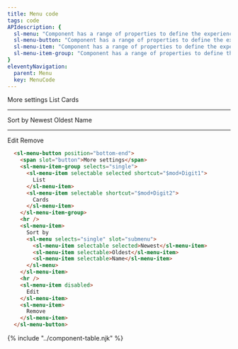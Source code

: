 ```yaml
---
title: Menu code
tags: code
APIdescription: {
  sl-menu: "Component has a range of properties to define the experience in different use cases.",
  sl-menu-button: "Component has a range of properties to define the experience in different use cases.",
  sl-menu-item: "Component has a range of properties to define the experience in different use cases.",
  sl-menu-item-group: "Component has a range of properties to define the experience in different use cases."
}
eleventyNavigation:
  parent: Menu
  key: MenuCode
---
```


<section>

<div class="ds-example">

<sl-menu-button position="bottom-end">
  <span slot="button">More settings</span>
      <sl-menu-item-group selects="single">
        <sl-menu-item selectable selected shortcut="$mod+Digit1">
          List
        </sl-menu-item>
        <sl-menu-item selectable shortcut="$mod+Digit2">
          Cards
        </sl-menu-item>
      </sl-menu-item-group>
      <hr />
      <sl-menu-item>
        Sort by
        <sl-menu selects="single" slot="submenu">
          <sl-menu-item selectable selected>Newest</sl-menu-item>
          <sl-menu-item selectable>Oldest</sl-menu-item>
          <sl-menu-item selectable>Name</sl-menu-item>
        </sl-menu>
      </sl-menu-item>
      <hr />
      <sl-menu-item disabled>
        Edit
      </sl-menu-item>
      <sl-menu-item>
        Remove
      </sl-menu-item>
</sl-menu-button>

</div>

<div class="ds-code">

  ```html
    <sl-menu-button position="bottom-end">
      <span slot="button">More settings</span>
      <sl-menu-item-group selects="single">
        <sl-menu-item selectable selected shortcut="$mod+Digit1">
          List
        </sl-menu-item>
        <sl-menu-item selectable shortcut="$mod+Digit2">
          Cards
        </sl-menu-item>
      </sl-menu-item-group>
      <hr />
      <sl-menu-item>
        Sort by
        <sl-menu selects="single" slot="submenu">
          <sl-menu-item selectable selected>Newest</sl-menu-item>
          <sl-menu-item selectable>Oldest</sl-menu-item>
          <sl-menu-item selectable>Name</sl-menu-item>
        </sl-menu>
      </sl-menu-item>
      <hr />
      <sl-menu-item disabled>
        Edit
      </sl-menu-item>
      <sl-menu-item>
        Remove
      </sl-menu-item>
    </sl-menu-button>
  ```

</div>

</section>
<ds-install-info link-in-navigation package="menu"></ds-install-info>
{% include "../component-table.njk" %}
